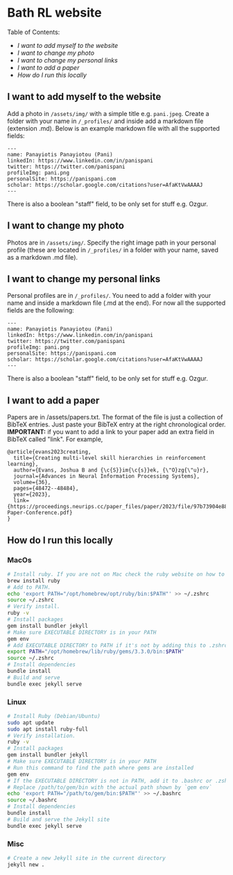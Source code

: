 # Bath RL website

Table of Contents:
- *I want to add myself to the website*
- *I want to change my photo*
- *I want to change my personal links*
- *I want to add a paper*
- *How do I run this locally*

## I want to add myself to the website
Add a photo in `/assets/img/` with a simple title e.g. `pani.jpeg`.
Create a folder with your name in `/_profiles/` and inside add a markdown file (extension .md). Below is an example markdown file with all the supported fields:

```
---
name: Panayiotis Panayiotou (Pani)
linkedIn: https://www.linkedin.com/in/panispani
twitter: https://twitter.com/panispani
profileImg: pani.png
personalSite: https://panispani.com
scholar: https://scholar.google.com/citations?user=AfaKtVwAAAAJ
---
```

There is also a boolean "staff" field, to be only set for stuff e.g. Ozgur.

## I want to change my photo
Photos are in `/assets/img/`. Specify the right image path in your personal profile (these are located in `/_profiles/` in a folder with your name, saved as a markdown .md file).

## I want to change my personal links
Personal profiles are in `/_profiles/`. You need to add a folder with your name and inside a markdown file (.md at the end). For now all the supported fields are the following:

```
---
name: Panayiotis Panayiotou (Pani)
linkedIn: https://www.linkedin.com/in/panispani
twitter: https://twitter.com/panispani
profileImg: pani.png
personalSite: https://panispani.com
scholar: https://scholar.google.com/citations?user=AfaKtVwAAAAJ
---
```

There is also a boolean "staff" field, to be only set for stuff e.g. Ozgur.

## I want to add a paper
Papers are in /assets/papers.txt.
The format of the file is just a collection of BibTeX entries. Just paste your BibTeX entry at the right chronological order. **IMPORTANT:** if you want to add a link to your paper add an extra field in BibTeX called "link". For example,

```
@article{evans2023creating,
  title={Creating multi-level skill hierarchies in reinforcement learning},
  author={Evans, Joshua B and {\c{S}}im{\c{s}}ek, {\"O}zg{\"u}r},
  journal={Advances in Neural Information Processing Systems},
  volume={36},
  pages={48472--48484},
  year={2023},
  link={https://proceedings.neurips.cc/paper_files/paper/2023/file/97b73904e88cc1dc0a3485595eda3753-Paper-Conference.pdf}
}
```

## How do I run this locally

### MacOs

```bash
# Install ruby. If you are not on Mac check the ruby website on how to install and add to your path.
brew install ruby
# Add to PATH.
echo 'export PATH="/opt/homebrew/opt/ruby/bin:$PATH"' >> ~/.zshrc
source ~/.zshrc
# Verify install.
ruby -v
# Install packages
gem install bundler jekyll
# Make sure EXECUTABLE DIRECTORY is in your PATH
gem env
# Add EXECUTABLE DIRECTORY to PATH if it's not by adding this to .zshrc
export PATH="/opt/homebrew/lib/ruby/gems/3.3.0/bin:$PATH"
source ~/.zshrc
# Install dependencies
bundle install
# Build and serve
bundle exec jekyll serve
```

### Linux

```bash
# Install Ruby (Debian/Ubuntu)
sudo apt update
sudo apt install ruby-full
# Verify installation.
ruby -v 
# Install packages
gem install bundler jekyll
# Make sure EXECUTABLE DIRECTORY is in your PATH
# Run this command to find the path where gems are installed
gem env
# If the EXECUTABLE DIRECTORY is not in PATH, add it to .bashrc or .zshrc
# Replace /path/to/gem/bin with the actual path shown by `gem env`
echo 'export PATH="/path/to/gem/bin:$PATH"' >> ~/.bashrc
source ~/.bashrc
# Install dependencies
bundle install
# Build and serve the Jekyll site
bundle exec jekyll serve
```

### Misc
```bash
# Create a new Jekyll site in the current directory
jekyll new .
```